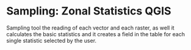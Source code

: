 # Sampling: Zonal Statistics QGIS


Sampling tool  the reading of each vector and each raster, as well  it calculates the basic statistics and it creates a field in the table for each single statistic selected by the user. 
